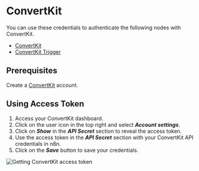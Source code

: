# ConvertKit

You can use these credentials to authenticate the following nodes with ConvertKit.
- [ConvertKit](/workflow/integrations/nodes/n8n-nodes-base.convertKit/)
- [ConvertKit Trigger](/workflow/integrations/trigger-nodes/n8n-nodes-base.convertKitTrigger/)

## Prerequisites

Create a [ConvertKit](https://convertkit.com/) account.

## Using Access Token

1. Access your ConvertKit dashboard.
2. Click on the user icon in the top right and select ***Account settings***.
3. Click on ***Show*** in the ***API Secret*** section to reveal the access token.
4. Use the access token in the ***API Secret*** section with your ConvertKit API credentials in n8n.
5. Click on the ***Save*** button to save your credentials.

![Getting ConvertKit access token](/_images/integrations/credentials/convertkit/using-access-token.gif)
